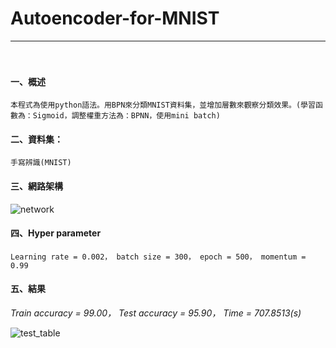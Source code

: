 # Autoencoder-for-MNIST
---
　
#### 一、概述
```
本程式為使用python語法。用BPN來分類MNIST資料集，並增加層數來觀察分類效果。(學習函數為：Sigmoid，調整權重方法為：BPNN，使用mini batch)
```

#### 二、資料集：
```
手寫辨識(MNIST)
```

#### 三、網路架構 

![network](https://i.imgur.com/JUQjw6X.jpg)

#### 四、Hyper parameter
```
Learning rate = 0.002， batch size = 300， epoch = 500， momentum = 0.99
```

#### 五、結果
*Train accuracy = 99.00， Test accuracy = 95.90， Time = 707.8513(s)*

![test_table](https://i.imgur.com/FGaa191.jpg)








